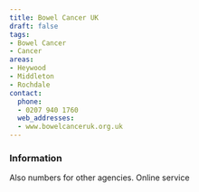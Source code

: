 ```yaml
---
title: Bowel Cancer UK
draft: false
tags:
- Bowel Cancer
- Cancer
areas:
- Heywood
- Middleton
- Rochdale
contact:
  phone:
  - 0207 940 1760
  web_addresses:
  - www.bowelcanceruk.org.uk
---
```


### Information
Also numbers for other agencies.  Online service

